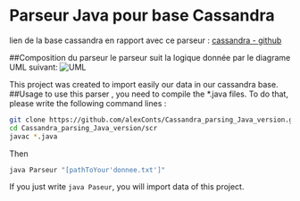 # Parseur Java pour base Cassandra
lien de la base cassandra en rapport avec ce parseur : [cassandra - github][cassandra - github]

##Composition du parseur
le parseur suit la logique donnée par le diagrame UML suivant:
![UML](http://www.image-heberg.fr/files/15280285741702336688.jpg)

This project was created to import easily our data in our cassandra base.
##Usage
to use this parser , you need to compile the *.java files. To do that, please write the following command lines :
```bash
git clone https://github.com/alexConts/Cassandra_parsing_Java_version.git
cd Cassandra_parsing_Java_version/scr
javac *.java
```

Then 
```bash
java Parseur "[pathToYour'donnee.txt']"
```

If you just write `java Paseur`, you will import data of this project.

[cassandra - github]: https://github.com/alexConts/cassandra